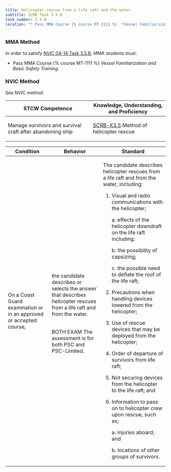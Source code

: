 ```yaml
---
title: Helicopter rescue from a life raft and the water
subtitle: SCRB Task 3.5.B 
task_number: 3.5.B
location: "* Pass MMA Course {% course MT-1111 %}  *Vessel Familiarization and Basic Safety Training*" 
---
```



### MMA Method

In order to satisfy  [NVIC 04-14  Task  3.5.B]({{site.baseurl}}/assets/images/nvic-04-14.pdf), MMA students must:

* Pass MMA Course {% course MT-1111 %}  *Vessel Familiarization and Basic Safety Training*


### NVIC Method

<a onclick="togglevisibility('nvic_methods')" >See NVIC method.</a>

<div id='nvic_methods' class='hide'>

<table>
<thead>
<tr>
<th class='forty'> STCW Competence </th>
<th class='sixty'> Knowledge, Understanding, and Proficiency </th>
</tr>
</thead>




<tbody>
<tr><td markdown='1'>

Manage survivors and survival craft after abandoning ship

</td><td markdown='1'>

[SCRB-X3.5]({{site.baseurl}}/tables/621.html#SCRB-X3.5) Method of helicopter rescue

</td></tr>


</tbody>
</table>


<table>
<thead>
<tr><th class='twenty'>  Condition </th><th class='twenty'> Behavior </th><th  class='sixty'>Standard </th></tr>
</thead>
<tbody >



<tr><td markdown='1'>

On a Coast Guard examination or in an approved or accepted course,

</td><td markdown='1'>

the candidate describes or selects the answer that describes helicopter rescues from a life raft and from the water.

<br>

<div class="tooltip">BOTH
EXAM
<span class="tooltiptext">
The assessment is for both PSC and PSC-Limited.
</span>
</div>


</td><td markdown='1'>

The candidate describes helicopter rescues from a life raft and from the water, including:

1. Visual and radio communications with the helicopter;

     a. effects of the helicopter downdraft on the life raft including: 

     b. the possibility of capsizing;

     c. the possible need to deflate the roof of the life raft;

2. Precautions when handling devices lowered from the helicopter;
3. Use of rescue devices that may be deployed from the helicopter;
4. Order of departure of survivors from life raft;
5. Not securing devices from the helicopter to the life raft; and 
6. Information to pass on to helicopter crew upon rescue, such as;

     a. injuries aboard; and

     b. locations of other groups of survivors. 

</td></tr>
</tbody>
</table>
</div>
